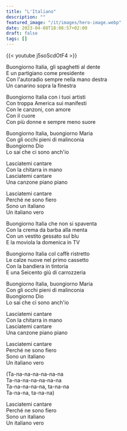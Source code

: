 ```yaml
---
title: "L'Italiano"
description: ""
featured_image: "/it/images/hero-image.webp"
date: 2023-04-08T18:08:57+02:00
draft: false
tags: []
---
```


{{< youtube j5soScdOtF4 >}}

Buongiorno Italia, gli spaghetti al dente  
E un partigiano come presidente  
Con l'autoradio sempre nella mano destra  
Un canarino sopra la finestra

Buongiorno Italia con i tuoi artisti  
Con troppa America sui manifesti  
Con le canzoni, con amore  
Con il cuore  
Con più donne e sempre meno suore

Buongiorno Italia, buongiorno Maria  
Con gli occhi pieni di malinconia  
Buongiorno Dio  
Lo sai che ci sono anch'io

Lasciatemi cantare  
Con la chitarra in mano  
Lasciatemi cantare  
Una canzone piano piano

Lasciatemi cantare  
Perché ne sono fiero  
Sono un italiano  
Un italiano vero

Buongiorno Italia che non si spaventa  
Con la crema da barba alla menta  
Con un vestito gessato sul blu  
E la moviola la domenica in TV

Buongiorno Italia col caffè ristretto  
Le calze nuove nel primo cassetto  
Con la bandiera in tintoria  
E una Seicento giù di carrozzeria

Buongiorno Italia, buongiorno Maria  
Con gli occhi pieni di malinconia  
Buongiorno Dio  
Lo sai che ci sono anch'io

Lasciatemi cantare  
Con la chitarra in mano  
Lasciatemi cantare  
Una canzone piano piano

Lasciatemi cantare  
Perché ne sono fiero  
Sono un italiano  
Un italiano vero

(Ta-na-na-na-na-na-na  
Ta-na-na-na-na-na-na  
Ta-na-na-na-na, ta-na-na  
Ta-na-na, ta-na-na)

Lasciatemi cantare  
Perché ne sono fiero  
Sono un italiano  
Un italiano vero
